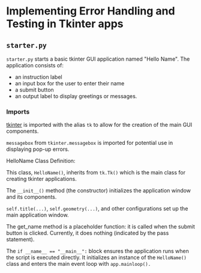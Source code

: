 # Implementing Error Handling and Testing in Tkinter apps

## `starter.py`

`starter.py` starts a basic tkinter GUI application named "Hello Name". The application consists of:

- an instruction label
- an input box for the user to enter their name
- a submit button
- an output label to display greetings or messages.

### Imports

[tkinter](https://docs.python.org/3/library/tk.html) is imported with the alias `tk` to allow for the creation of the main GUI components.

`messagebox` from `tkinter.messagebox` is imported for potential use in displaying pop-up errors.

HelloName Class Definition:

This class, `HelloName()`, inherits from `tk.Tk()` which is the main class for creating tkinter applications.

The `__init__()` method (the constructor) initializes the application window and its components.

`self.title(...)`, `self.geometry(...)`, and other configurations set up the main application window.

The get_name method is a placeholder function: it is called when the submit button is clicked. Currently, it does nothing (indicated by the pass statement).

The `if __name__ == "__main__":` block ensures the application runs when the script is executed directly. It initializes an instance of the `HelloName()` class and enters the main event loop with `app.mainloop().`
